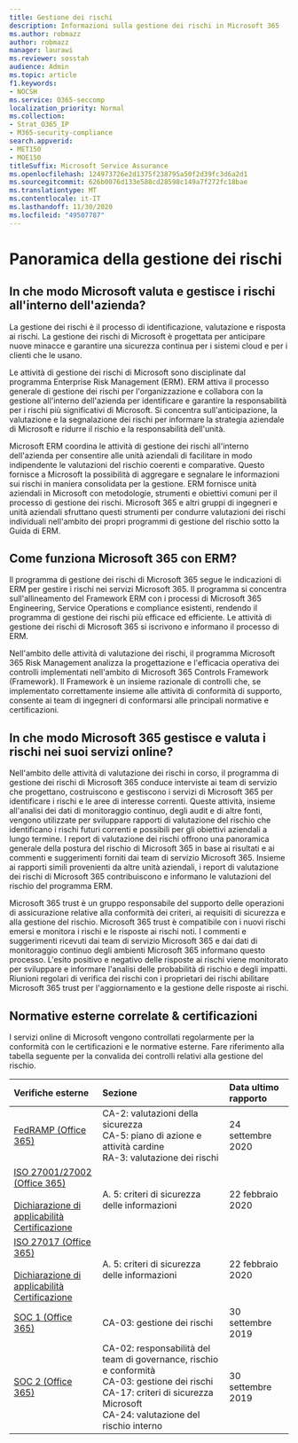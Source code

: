 ```yaml
---
title: Gestione dei rischi
description: Informazioni sulla gestione dei rischi in Microsoft 365
ms.author: robmazz
author: robmazz
manager: laurawi
ms.reviewer: sosstah
audience: Admin
ms.topic: article
f1.keywords:
- NOCSH
ms.service: O365-seccomp
localization_priority: Normal
ms.collection:
- Strat_O365_IP
- M365-security-compliance
search.appverid:
- MET150
- MOE150
titleSuffix: Microsoft Service Assurance
ms.openlocfilehash: 124973726e2d1375f238795a50f2d39fc3d6a2d1
ms.sourcegitcommit: 626b0076d133e588cd28598c149a7f272fc18bae
ms.translationtype: MT
ms.contentlocale: it-IT
ms.lasthandoff: 11/30/2020
ms.locfileid: "49507787"
---
```

# <a name="risk-management-overview"></a>Panoramica della gestione dei rischi

## <a name="how-does-microsoft-assess-and-manage-risk-across-the-enterprise"></a>In che modo Microsoft valuta e gestisce i rischi all'interno dell'azienda?

La gestione dei rischi è il processo di identificazione, valutazione e risposta ai rischi. La gestione dei rischi di Microsoft è progettata per anticipare nuove minacce e garantire una sicurezza continua per i sistemi cloud e per i clienti che le usano.

Le attività di gestione dei rischi di Microsoft sono disciplinate dal programma Enterprise Risk Management (ERM). ERM attiva il processo generale di gestione dei rischi per l'organizzazione e collabora con la gestione all'interno dell'azienda per identificare e garantire la responsabilità per i rischi più significativi di Microsoft. Si concentra sull'anticipazione, la valutazione e la segnalazione dei rischi per informare la strategia aziendale di Microsoft e ridurre il rischio e la responsabilità dell'unità.

Microsoft ERM coordina le attività di gestione dei rischi all'interno dell'azienda per consentire alle unità aziendali di facilitare in modo indipendente le valutazioni del rischio coerenti e comparative. Questo fornisce a Microsoft la possibilità di aggregare e segnalare le informazioni sui rischi in maniera consolidata per la gestione. ERM fornisce unità aziendali in Microsoft con metodologie, strumenti e obiettivi comuni per il processo di gestione dei rischi. Microsoft 365 e altri gruppi di ingegneri e unità aziendali sfruttano questi strumenti per condurre valutazioni dei rischi individuali nell'ambito dei propri programmi di gestione del rischio sotto la Guida di ERM.

## <a name="how-does-microsoft-365-work-with-erm"></a>Come funziona Microsoft 365 con ERM?

Il programma di gestione dei rischi di Microsoft 365 segue le indicazioni di ERM per gestire i rischi nei servizi Microsoft 365. Il programma si concentra sull'allineamento del Framework ERM con i processi di Microsoft 365 Engineering, Service Operations e compliance esistenti, rendendo il programma di gestione dei rischi più efficace ed efficiente. Le attività di gestione dei rischi di Microsoft 365 si iscrivono e informano il processo di ERM.

Nell'ambito delle attività di valutazione dei rischi, il programma Microsoft 365 Risk Management analizza la progettazione e l'efficacia operativa dei controlli implementati nell'ambito di Microsoft 365 Controls Framework (Framework). Il Framework è un insieme razionale di controlli che, se implementato correttamente insieme alle attività di conformità di supporto, consente ai team di ingegneri di conformarsi alle principali normative e certificazioni.

## <a name="how-does-microsoft-365-manage-and-assess-risk-in-its-online-services"></a>In che modo Microsoft 365 gestisce e valuta i rischi nei suoi servizi online?

Nell'ambito delle attività di valutazione dei rischi in corso, il programma di gestione dei rischi di Microsoft 365 conduce interviste ai team di servizio che progettano, costruiscono e gestiscono i servizi di Microsoft 365 per identificare i rischi e le aree di interesse correnti. Queste attività, insieme all'analisi dei dati di monitoraggio continuo, degli audit e di altre fonti, vengono utilizzate per sviluppare rapporti di valutazione del rischio che identificano i rischi futuri correnti e possibili per gli obiettivi aziendali a lungo termine. I report di valutazione dei rischi offrono una panoramica generale della postura del rischio di Microsoft 365 in base ai risultati e ai commenti e suggerimenti forniti dai team di servizio Microsoft 365. Insieme ai rapporti simili provenienti da altre unità aziendali, i report di valutazione dei rischi di Microsoft 365 contribuiscono e informano le valutazioni del rischio del programma ERM.

Microsoft 365 trust è un gruppo responsabile del supporto delle operazioni di assicurazione relative alla conformità dei criteri, ai requisiti di sicurezza e alla gestione del rischio. Microsoft 365 trust è compatibile con i nuovi rischi emersi e monitora i rischi e le risposte ai rischi noti. I commenti e suggerimenti ricevuti dai team di servizio Microsoft 365 e dai dati di monitoraggio continuo degli ambienti Microsoft 365 informano questo processo. L'esito positivo e negativo delle risposte ai rischi viene monitorato per sviluppare e informare l'analisi delle probabilità di rischio e degli impatti. Riunioni regolari di verifica dei rischi con i proprietari dei rischi abilitare Microsoft 365 trust per l'aggiornamento e la gestione delle risposte ai rischi.

## <a name="related-external-regulations--certifications"></a>Normative esterne correlate & certificazioni

I servizi online di Microsoft vengono controllati regolarmente per la conformità con le certificazioni e le normative esterne. Fare riferimento alla tabella seguente per la convalida dei controlli relativi alla gestione del rischio.

| **Verifiche esterne** | **Sezione** | **Data ultimo rapporto** |
|:--------------------|:------------|:-----------------------|
| [FedRAMP (Office 365)](https://compliance.microsoft.com/compliancemanager) | CA-2: valutazioni della sicurezza <br> CA-5: piano di azione e attività cardine <br> RA-3: valutazione dei rischi | 24 settembre 2020 |
| [ISO 27001/27002 (Office 365)](https://servicetrust.microsoft.com/ViewPage/MSComplianceGuideV3?command=Download&downloadType=Document&downloadId=d7864d4f-e053-4cc4-a964-fa526d07c3be&tab=7027ead0-3d6b-11e9-b9e1-290b1eb4cdeb&docTab=7027ead0-3d6b-11e9-b9e1-290b1eb4cdeb_ISO_Reports) <br><br> [Dichiarazione di applicabilità](https://servicetrust.microsoft.com/ViewPage/MSComplianceGuide?command=Download&downloadType=Document&downloadId=8ee1e46b-2ada-4e7b-bb7d-4c55a8cb6fcd&docTab=4ce99610-c9c0-11e7-8c2c-f908a777fa4d_ISO_Reports) <br> [Certificazione](https://servicetrust.microsoft.com/ViewPage/MSComplianceGuideV3?command=Download&downloadType=Document&downloadId=1e84a14a-2468-45ac-9412-5e53250d57ec&tab=7027ead0-3d6b-11e9-b9e1-290b1eb4cdeb&docTab=7027ead0-3d6b-11e9-b9e1-290b1eb4cdeb_ISO_Reports) | A. 5: criteri di sicurezza delle informazioni | 22 febbraio 2020 |
| [ISO 27017 (Office 365)](https://servicetrust.microsoft.com/ViewPage/MSComplianceGuideV3?command=Download&downloadType=Document&downloadId=d7864d4f-e053-4cc4-a964-fa526d07c3be&tab=7027ead0-3d6b-11e9-b9e1-290b1eb4cdeb&docTab=7027ead0-3d6b-11e9-b9e1-290b1eb4cdeb_ISO_Reports) <br><br> [Dichiarazione di applicabilità](https://servicetrust.microsoft.com/ViewPage/MSComplianceGuide?command=Download&downloadType=Document&downloadId=8ee1e46b-2ada-4e7b-bb7d-4c55a8cb6fcd&docTab=4ce99610-c9c0-11e7-8c2c-f908a777fa4d_ISO_Reports) <br> [Certificazione](https://servicetrust.microsoft.com/ViewPage/MSComplianceGuideV3?command=Download&downloadType=Document&downloadId=70de0999-5451-43a3-9ef4-761e8fbfb1a3&tab=7027ead0-3d6b-11e9-b9e1-290b1eb4cdeb&docTab=7027ead0-3d6b-11e9-b9e1-290b1eb4cdeb_ISO_Reports) | A. 5: criteri di sicurezza delle informazioni | 22 febbraio 2020 |
| [SOC 1 (Office 365)](https://servicetrust.microsoft.com/ViewPage/MSComplianceGuideV3?command=Download&downloadType=Document&downloadId=b07c0f7b-6bd5-4544-8255-7a5f14bf914a&tab=7027ead0-3d6b-11e9-b9e1-290b1eb4cdeb&docTab=7027ead0-3d6b-11e9-b9e1-290b1eb4cdeb_SOC_/_SSAE_16_Reports) | CA-03: gestione dei rischi | 30 settembre 2019 |
| [SOC 2 (Office 365)](https://servicetrust.microsoft.com/ViewPage/MSComplianceGuideV3?command=Download&downloadType=Document&downloadId=fa062990-e758-4ddc-ace3-7fb21a301d09&tab=7027ead0-3d6b-11e9-b9e1-290b1eb4cdeb&docTab=7027ead0-3d6b-11e9-b9e1-290b1eb4cdeb_SOC_/_SSAE_16_Rep-11e9-b9e1-290b1eb4cdeb_SOC_/_SSAE_16_Reports) | CA-02: responsabilità del team di governance, rischio e conformità <br> CA-03: gestione dei rischi <br> CA-17: criteri di sicurezza Microsoft <br> CA-24: valutazione del rischio interno | 30 settembre 2019 |

